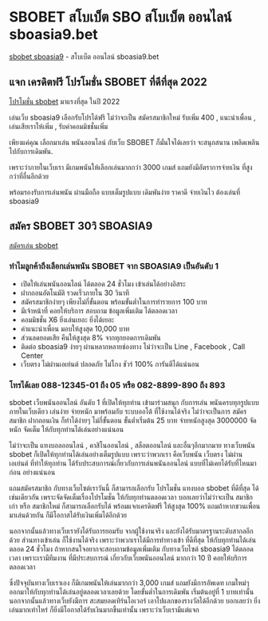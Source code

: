 # SBOBET สโบเบ็ต SBO สโบเบ็ต ออนไลน์ sboasia9.bet

[sbobet sboasia9](https://www.sboasia9.bet/) - สโบเบ็ต ออนไลน์ sboasia9.bet

## แจก เครดิตฟรี โปรโมชั่น SBOBET ที่ดีที่สุด 2022

[โปรโมชั่น sbobet](https://www.sboasia9.bet/pro-sbobet/) มาแรงที่สุด ในปี 2022

เล่นเว็บ sboasia9 เลือกรับโปรได้ฟรี ไม่ว่าจะเป็น สมัครสมาชิกใหม่ รับเพิ่ม 400 , แนะนำเพื่อน , เล่นเสียเราให้เพิ่ม , รับค่าคอมมิชชั่นเพิ่ม

เพียงแค่คุณ เลือกมาเล่น พนันออนไลน์ กับเว็บ SBOBET ก็มั่นใจได้เลยว่า จะสนุกสนาน เพลิดเพลิน ไปกับการเดิมพัน.

เพราะว่าภายในเว็บเรา มีเกมพนันให้เลือกเล่นมากกว่า 3000 เกมส์ แถมยังมีอัตราการจ่ายเงิน ที่สูงกว่าที่อื่นอีกด้วย

พร้อมรองรับการเล่นพนัน ผ่านมือถือ แบบเต็มรูปแบบ เดิมพันง่าย ราคาดี จ่ายเงินไว ต้องเล่นที่ sboasia9

## สมัคร SBOBET 30วิ SBOASIA9

[สมัครเล่น sbobet](https://line.me/R/ti/p/@sbasia99)


### ทำไมลูกค้าถึงเลือกเล่นพนัน SBOBET จาก SBOASIA9 เป็นอันดับ 1

* เปิดให้เล่นพนันออนไลน์ ได้ตลอด 24 ชั่วโมง เข้าเล่นได้อย่างอิสระ
* ฝากถอนอัตโนมัติ รวดเร็วภายใน 30 วินาที
* สมัครสมาชิกง่ายๆ เพียงไม่กี่ขั้นตอน พร้อมขั้นต่ำในการทำรายการ 100 บาท
* มีเจ้าหน้าที่ คอยให้บริการ สอบถาม ข้อมูลเพิ่มเติม ได้ตลอดเวลา
* คอมมิชชั่น X6 ยิ่งเล่นเยอะ ยิ่งได้เยอะ
* ค่าแนะนำเพื่อน มอบให้สูงสุด 10,000 บาท
* ส่วนลดยอดเสีย คืนให้สูงสุด 8% จากทุกยอดการเดิมพัน
* ติดต่อ sboasia9 ง่ายๆ ผ่านหลากหลายช่องทาง ไม่ว่าจะเป็น Line , Facebook , Call Center
* เว็บตรง ไม่ผ่านเอเย่นต์ ปลอดภัย ไม่โกง ชัวร์ 100% การันตีได้แน่นอน

### โทรได้เลย 088-12345-01 ถึง 05 หรือ 082-8899-890 ถึง 893

sbobet เว็บพนันออนไลน์ อันดับ 1 ที่เปิดให้ทุกท่าน เข้ามาร่วมสนุก กับการเล่น พนันครบทุกรูปแบบ ภายในเว็บเดียว เล่นง่าย
จ่ายหนัก มาพร้อมกับ ระบบออโต้ ที่ใช้งานได้จริง ไม่ว่าจะเป็นการ สมัครสมาชิก ฝากถอนเงิน ก็ทำได้ง่ายๆ ไม่กี่ขั้นตอน
ขั้นต่ำเริ่มต้น 25 บาท จ่ายหนักสูงสุด 3000000 จัดหนัก จัดเต็ม ให้กับทุกท่านได้เล่นอย่างแน่นอน

ไม่ว่าจะเป็น แทงบอลออนไลน์ , คาสิโนออนไลน์ , สล็อตออนไลน์ และอื่นๆอีกมากมาย ทางเว็บพนัน sbobet ก็เปิดให้ทุกท่านได้เล่นอย่างเต็มรูปแบบ
เพราะว่าพวกเรา คือเว็บพนัน เว็บตรง ไม่ผ่านเอเย่นต์ ที่ทำให้ทุกท่าน ได้รับประสบการณ์เกี่ยวกับการเล่นพนันออนไลน์ แบบที่ไม่เคยได้รับที่ไหนมาก่อน
อย่างแน่นอน

แถมสมัครสมาชิก กับทางเว็บไซต์เราวันนี้ ก็สามารถเลือกรับ โปรโมชั่น แทงบอล sbobet ที่ดีที่สุด ได้เช่นเดียวกัน
เพราะจัดจัดเต็มเรื่องโปรโมชั่น ให้กับทุกท่านตลอดเวลา บอกเลยว่าไม่ว่าจะเป็น สมาชิกเก่า หรือ สมาชิกใหม่ ก็สามารถเลือกรับได้
พร้อมแจกเครดิตฟรี ให้สูงสุด 100% แถมถ้าหากชวนเพื่อนมาเล่นด้วยกัน ก็มีโอกาสได้รับเงินเพิ่มได้อีกด้วย

นอกจากนั้นแล้วทางเว็บเรายังได้รับการยอมรับ จากผู้ใช้งานจริง และยังได้รับมาตรฐานระดับสากลอีกด้วย ส่วนทางเข้าเล่น
ก็ใช้งานได้จริง เพราะว่าพวกเราได้มีการทำทางเข้า ที่ดีที่สุด ให้กับทุกท่านได้เล่นตลอด 24 ชั่วโมง
ถ้าหากสนใจอยากจะสอบถามข้อมูลเพิ่มเติม กับทางเว็บไซต์ sboasia9 ได้ตลอดเวลา เพราะเรามีทีมงาน ที่มีประสบการณ์
เกี่ยวกับเว็บพนันออนไลน์ มากกว่า 10 ปี คอยให้บริการตลอดเวลา

ซึ่งปัจจุบันทางเว็บเราเอง ก็มีเกมพนันให้เล่นมากกว่า 3,000 เกมส์ แถมยังมีการอัพเดท เกมใหม่ๆ ออกมาให้กับทุกท่านได้เล่นอยู่ตลอดเวลาเลยด้วย
โดยขั้นต่ำในการเดิมพัน เริ่มต้นอยู่ที่ 1 บาทเท่านั้น นอกจากนั้นแล้วทางเว็บยังมีการ สะสมยอดเทิร์นโอเวอร์ เอาไปแลกของรางวัลได้อีกด้วย บอกเลยว่า
ยิ่งเล่นมากเท่าไหร่ ก็ยิ่งมีโอกาสได้รับเงินมากขึ้นเท่านั้น เพราะว่าเว็บเรามีแต่แจก
